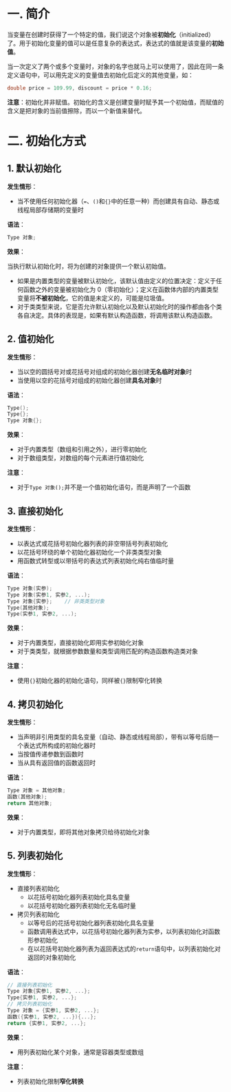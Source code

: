 # 一. 简介

当变量在创建时获得了一个特定的值，我们说这个对象被**初始化**（initialized）了。用于初始化变量的值可以是任意复杂的表达式，表达式的值就是该变量的**初始值**。

当一次定义了两个或多个变量时，对象的名字也就马上可以使用了，因此在同一条定义语句中，可以用先定义的变量值去初始化后定义的其他变量，如：

```c++
double price = 109.99, discount = price * 0.16;
```

**注意**：初始化并非赋值。初始化的含义是创建变量时赋予其一个初始值，而赋值的含义是把对象的当前值擦除，而以一个新值来替代。



# 二. 初始化方式

## 1. 默认初始化

**发生情形**：

- 当不使用任何初始化器（`=`、`()`和`{}`中的任意一种）而创建具有自动、静态或线程局部存储期的变量时

**语法**：

```C++
Type 对象;
```

**效果**：

当执行默认初始化时，将为创建的对象提供一个默认初始值。

- 如果是内置类型的变量被默认初始化，该默认值由定义的位置决定：定义于任何函数之外的变量被初始化为 0（零初始化）；定义在函数体内部的内置类型变量将**不被初始化**，它的值是未定义的，可能是垃圾值。
- 对于类类型来说，它是否允许默认初始化以及默认初始化时的操作都由各个类各自决定。具体的表现是，如果有默认构造函数，将调用该默认构造函数。



## 2. 值初始化

**发生情形**：

- 当以空的圆括号对或花括号对组成的初始化器创建**无名临时对象**时
- 当使用以空的花括号对组成的初始化器创建**具名对象**时

**语法**：

```c++
Type();
Type{};
Type 对象{};
```

**效果**：

- 对于内置类型（数组和引用之外），进行零初始化
- 对于数组类型，对数组的每个元素进行值初始化

**注意**：

- 对于`Type 对象();`并不是一个值初始化语句，而是声明了一个函数



## 3. 直接初始化

**发生情形**：

- 以表达式或花括号初始化器列表的非空带括号列表初始化
- 以花括号环绕的单个初始化器初始化一个非类类型对象
- 用函数式转型或以带括号的表达式列表初始化纯右值临时量

**语法**：

```c++
Type 对象(实参);
Type 对象(实参1, 实参2, ...);
Type 对象{实参};	// 非类类型对象
Type(其他对象);
Type(实参1, 实参2, ...);
```

**效果**：

- 对于内置类型，直接初始化即用实参初始化对象
- 对于类类型，就根据参数数量和类型调用匹配的构造函数构造类对象

**注意**：

- 使用`{}`初始化器的初始化语句，同样被`{}`限制窄化转换



## 4. 拷贝初始化

**发生情形**：

- 当声明非引用类型的具名变量（自动、静态或线程局部），带有以等号后随一个表达式所构成的初始化器时
- 当按值传递参数到函数时
- 当从具有返回值的函数返回时

**语法**：

```c++
Type 对象 = 其他对象;
函数(其他对象);
return 其他对象;
```

**效果**：

- 对于内置类型，即将其他对象拷贝给待初始化对象



## 5. 列表初始化

**发生情形**：

- 直接列表初始化
  - 以花括号初始化器列表初始化具名变量
  - 以花括号初始化器列表初始化无名临时量
- 拷贝列表初始化
  - 以等号后的花括号初始化器列表初始化具名变量
  - 函数调用表达式中，以花括号初始化器列表为实参，以列表初始化对函数形参初始化
  - 在以花括号初始化器列表为返回表达式的`return`语句中，以列表初始化对返回的对象初始化

**语法**：

```c++
// 直接列表初始化
Type 对象{实参1, 实参2, ...};
Type{实参1, 实参2, ...};
// 拷贝列表初始化
Type 对象 = {实参1, 实参2, ...};
函数({实参1, 实参2, ...}){...};
return {实参1, 实参2, ...};
```

**效果**：

- 用列表初始化某个对象，通常是容器类型或数组

**注意**：

- 列表初始化限制**窄化转换**